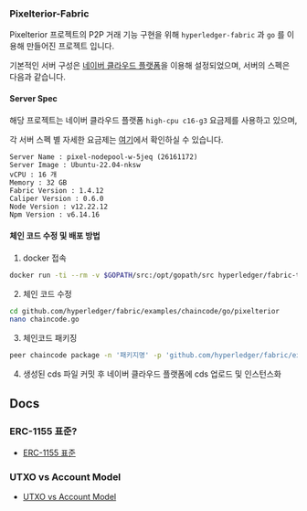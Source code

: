 ### Pixelterior-Fabric

Pixelterior 프로젝트의 P2P 거래 기능 구현을 위해 `hyperledger-fabric` 과 `go` 를 이용해 만들어진 프로젝트 입니다.

기본적인 서버 구성은 [네이버 클라우드 플랫폼](https://console.ncloud.com/dashboard)을 이용해 설정되었으며, 서버의 스펙은 다음과 같습니다.

#### Server Spec
해당 프로젝트는 네이버 클라우드 플랫폼 `high-cpu c16-g3` 요금제를 사용하고 있으며,

각 서버 스펙 별 자세한 요금제는 [여기](https://www.ncloud.com/product/compute/ssdServer#pricing)에서 확인하실 수 있습니다.

```
Server Name : pixel-nodepool-w-5jeq (26161172)
Server Image : Ubuntu-22.04-nksw
vCPU : 16 개
Memory : 32 GB
Fabric Version : 1.4.12
Caliper Version : 0.6.0
Node Version : v12.22.12
Npm Version : v6.14.16
```

#### 체인 코드 수정 및 배포 방법
1. docker 접속
  ```bash
  docker run -ti --rm -v $GOPATH/src:/opt/gopath/src hyperledger/fabric-tools:1.4.12 /bin/bash
  ```

2. 체인 코드 수정
  ```bash
  cd github.com/hyperledger/fabric/examples/chaincode/go/pixelterior
  nano chaincode.go
  ```
3. 체인코드 패키징
  ```bash
  peer chaincode package -n '패키지명' -p 'github.com/hyperledger/fabric/examples/chaincode/go/pixelterior/cmd' -v 버전 파일명
  ```
4. 생성된 cds 파일 커밋 후 네이버 클라우드 플랫폼에 cds 업로드 및 인스턴스화

## Docs
### ERC-1155 표준?
- <a href="https://andyjaewon.notion.site/PixelTerior-ERC-1155-c98676a0a3ae46ce85f1ec86d2815b7c">ERC-1155 표준</a>
### UTXO vs Account Model
- <a href="UTXO%20vs%20Account%20Model.md">UTXO vs Account Model</a>
